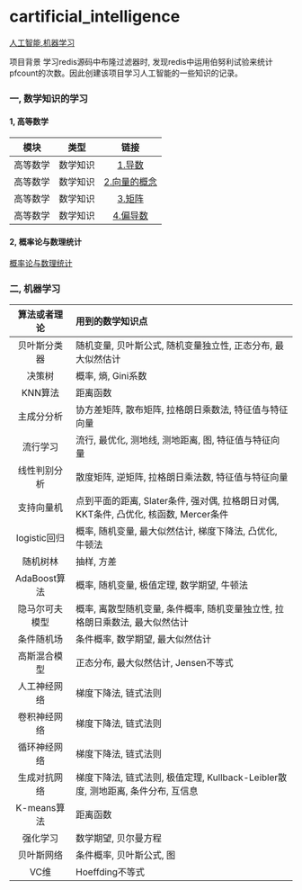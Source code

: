 # cartificial_intelligence

[人工智能,机器学习](https://chensongpoixs.github.io/cartificial_intelligence "人工智能,机器学习")




项目背景 学习redis源码中布隆过滤器时, 发现redis中运用伯努利试验来统计pfcount的次数。因此创建该项目学习人工智能的一些知识的记录。

### 一, 数学知识的学习

#### 1, 高等数学

|模块|类型|链接|
|:--:|:--:|:--:|
|高等数学|数学知识|[1.导数](https://github.com/chensongpoixs/cartificial_intelligence/blob/master/mathematics/1.%E5%AF%BC%E6%95%B0.ipynb "1.导数")|
|高等数学|数学知识|[2.向量的概念](https://github.com/chensongpoixs/cartificial_intelligence/blob/master/mathematics/2.%E5%90%91%E9%87%8F%E7%9A%84%E6%A6%82%E5%BF%B5.ipynb "2.向量的概念")|
|高等数学|数学知识|[3.矩阵](https://github.com/chensongpoixs/cartificial_intelligence/blob/master/mathematics/3.%E7%9F%A9%E9%98%B5.ipynb "3.矩阵")|
|高等数学|数学知识|[4.偏导数](https://github.com/chensongpoixs/cartificial_intelligence/blob/master/mathematics/4.%E5%81%8F%E5%AF%BC%E6%95%B0.ipynb "4.偏导数")|


#### 2, 概率论与数理统计

[概率论与数理统计](https://chensongpoixs.github.io/cartificial_intelligence/mathematics/%E6%A6%82%E7%8E%87%E8%AE%BA%E4%B8%8E%E6%95%B0%E7%90%86%E7%BB%9F%E8%AE%A1/ "概率论与数理统计")


### 二, 机器学习 


|算法或者理论|用到的数学知识点|
|:--:|:--|
|贝叶斯分类器|随机变量, 贝叶斯公式, 随机变量独立性, 正态分布, 最大似然估计|
|决策树|概率, 熵, Gini系数|
|KNN算法|距离函数|
|主成分分析|协方差矩阵, 散布矩阵, 拉格朗日乘数法, 特征值与特征向量|
|流行学习|流行, 最优化, 测地线, 测地距离, 图, 特征值与特征向量|
|线性判别分析|散度矩阵, 逆矩阵, 拉格朗日乘法数, 特征值与特征向量|
|支持向量机|点到平面的距离, Slater条件, 强对偶, 拉格朗日对偶, KKT条件, 凸优化, 核函数, Mercer条件|
|logistic回归|概率, 随机变量, 最大似然估计, 梯度下降法, 凸优化, 牛顿法|
|随机树林|抽样, 方差|
|AdaBoost算法|概率, 随机变量, 极值定理, 数学期望, 牛顿法|
|隐马尔可夫模型|概率, 离散型随机变量, 条件概率, 随机变量独立性, 拉格朗日乘数法, 最大似然估计|
|条件随机场|条件概率, 数学期望, 最大似然估计|
|高斯混合模型|正态分布, 最大似然估计, Jensen不等式|
|人工神经网络|梯度下降法, 链式法则|
|卷积神经网络|梯度下降法, 链式法则|
|循环神经网络|梯度下降法, 链式法则|
|生成对抗网络|梯度下降法, 链式法则, 极值定理, Kullback-Leibler散度, 测地距离, 条件分布, 互信息|
|K-means算法|距离函数|
|强化学习|数学期望, 贝尔曼方程|
|贝叶斯网络|条件概率, 贝叶斯公式, 图|
|VC维|Hoeffding不等式|